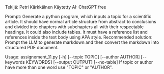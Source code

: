 Tekijä: Petri Kärkkäinen
Käytetty AI: ChatGPT free

Prompt: Generate a python program, which inputs a topic for a scientific article. It should have normal article structure from abstract to conclusions and divided into chapters with subchapters all with their respectable headings. It could also include tables. It must have a reference list and references inside the text body using APA style. Recommended solution: Prompt the LLM to generate markdown and then convert the markdown into structured PDF document.

Usage: assignement_11.py [-h] [--topic TOPIC] [--author AUTHOR] [--keywords KEYWORDS] [--output OUTPUT] [--no-table]
If topic or author have more than one word use "TOPIC" or "AUTHOR".
